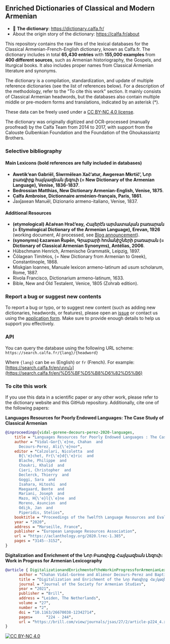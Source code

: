 ## Enriched Dictionaries of Classical and Modern Armenian

* 📌 **The dictionary**: https://dictionary.calfa.fr/
* About the origin story of the dictionary: https://calfa.fr/about

This repository contains the raw files of the lexical databases for the Classical Armenian-French-English dictionary, known as Calfa.fr. The dictionary includes in total **65,430 entries** with **155,000 examples** from **400 different sources**, such as Armenian historiography, the Gospels, and liturgical books. It also includes proper names from Classical Armenian literature and synonyms. 

The dictionary is a compilation, standardization, and update of multiple reference dictionaries (see the list of references below). For a description of the methodology, refer to the "To cite this work" section. It mainly consists of Classical Armenian headwords, but the databases also contain multiple middle or pre-modern forms and translations, indicated by an asterisk (\*).

These data can be freely used under a [CC BY-NC 4.0 license](https://creativecommons.org/licenses/by-nc/4.0/).

The dictionary was originally digitized and OCR-processed (manually proofread) by the Calfa Team from 2014 to 2017, with support from the Calouste Gulbenkian Foundation and the Foundation of the Ghoukassiantz Brothers.

### Selective bibliography

#### Main Lexicons (bold references are fully included in databases)

* **Awetik‘ean Gabriēl, Siwrmēlean Xač‘atur, Awgerean Mkrtič‘, Նոր բառգիրք հայկազեան լեզուի (= New Dictionary of the Armenian Language), Venise, 1836-1837**.
* **Bedrossian Matthias, New Dictionary Armenian-English, Venise, 1875**.
* **Calfa Ambroise, Dictionnaire arménien-français, Paris, 1861**.
* J̌axǰaxean Manuēl, Dizionario armeno-italiano, Venise, 1837.

#### Additional Resources
* **(etymological) Ačaṙean Hrač‘eay, Հայերէն արմատական բառարան (= Etymological Dictionary of the Armenian Language), Erevan, 1926** (working document, AI processed, see [Blog announcement](https://calfa.fr/blog/55)).
* **(synonyms) Łazarean Ṙupēn, Գրաբարի հոմանիշների բառարան (= Dictionary of Classical Armenian Synonyms), Antélias, 2006**.
* Hübschmann Henrich, Armenische Grammatik, Leipzig, 1897.
* Čōlagean Timit̕rios, (= New Dictionary from Armenian to Greek), Constantinople, 1868.
* Miskgian Ioannes, Manuale lexicon armeno-latinum ad usum scholarum, Rome, 1887.
* Rivola Francisco, Dictionarium armeno-latinum, 1633.
* Bible, New and Old Testalent, Venice, 1805 (Zohrab edition).

### Report a bug or suggest new contents

To report a bug or typo, or to suggest new content (such as adding new dictionaries, headwords, or features), please open an [issue](https://github.com/calfa-co/lexical-databases/issues) or contact us using the [application form](https://dictionary.calfa.fr/contact). Make sure to provide enough details to help us support you effectively.

### API

You can query the database using the following URL scheme:
`https://search.calfa.fr/{lang}/{headword}`

Where `{lang}` can be `en` (English) or `fr` (French). For example: [https://search.calfa.fr/en/տուն](https://search.calfa.fr/en/%D5%BF%D5%B8%D6%82%D5%B6)

### To cite this work

If you use this data in a scientific paper or any other work, please refer to the dictionary website and this GitHub repository. Additionally, cite one of the following papers:

**Languages Resources for Poorly Endowed Languages: The Case Study of Classical Armenian**
```bibtex
@inproceedings{vidal-gorene-decours-perez-2020-languages,
    title = "Languages Resources for Poorly Endowed Languages : The Case Study of {C}lassical {A}rmenian",
    author = "Vidal-Gor{\`e}ne, Chahan  and
      Decours-Perez, Ali{\'e}nor",
    editor = "Calzolari, Nicoletta  and
      B{\'e}chet, Fr{\'e}d{\'e}ric  and
      Blache, Philippe  and
      Choukri, Khalid  and
      Cieri, Christopher  and
      Declerck, Thierry  and
      Goggi, Sara  and
      Isahara, Hitoshi  and
      Maegaard, Bente  and
      Mariani, Joseph  and
      Mazo, H{\'e}l{\`e}ne  and
      Moreno, Asuncion  and
      Odijk, Jan  and
      Piperidis, Stelios",
    booktitle = "Proceedings of the Twelfth Language Resources and Evaluation Conference",
    year = "2020",
    address = "Marseille, France",
    publisher = "European Language Resources Association",
    url = "https://aclanthology.org/2020.lrec-1.385",
    pages = "3145--3152",
}
```

**Digitalization and Enrichment of the Նոր Բառգիրք Հայկազեան Լեզուի: Work in Progress for Armenian Lexicography**
```bibtex
@article { DigitalizationandEnrichmentoftheWorkinProgressforArmenianLexicography,
      author = "Chahan Vidal-Gorène and Aliénor Decours-Perez and Baptiste Queuche and Agnès Ouzounian and Thomas Riccioli",
      title = "Digitalization and Enrichment of the Նոր Բառգիրք Հայկազեան Լեզուի: Work in Progress for Armenian Lexicography",
      journal = "Journal of the Society for Armenian Studies",
      year = "2021",
      publisher = "Brill",
      address = "Leiden, The Netherlands",
      volume = "27",
      number = "2",
      doi = "10.1163/26670038-12342714",
      pages=      "224 - 244",
      url = "https://brill.com/view/journals/jsas/27/2/article-p224_4.xml"
}
```

[![CC BY-NC 4.0][cc-by-nc-shield]][cc-by-nc]

[cc-by-nc]: https://creativecommons.org/licenses/by-nc/4.0/
[cc-by-nc-shield]: https://img.shields.io/badge/License-CC%20BY--NC%204.0-lightgrey.svg

